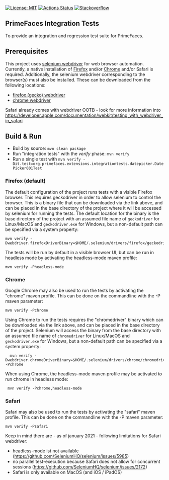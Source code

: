 [![License: MIT](https://img.shields.io/badge/License-MIT-yellow.svg)](https://opensource.org/licenses/MIT)
[![Actions Status](https://github.com/primefaces/primefaces/workflows/Java%20CI/badge.svg)](https://github.com/primefaces/primefaces/actions)
[![Stackoverflow](https://img.shields.io/badge/StackOverflow-primefaces-chocolate.svg)](https://stackoverflow.com/questions/tagged/primefaces-extensions)


PrimeFaces Integration Tests
----------------------------

To provide an integration and regression test suite for PrimeFaces.

## Prerequisites

This project uses [selenium webdriver](https://www.selenium.dev/) for web browser automation. Currently, a native installation
of [Firefox](https://firefox.com/) and/or [Chrome](https://www.google.com/chrome/) and/or Safari is required. Additionally, the selenium webdriver corresponding
to the browser(s) must also be installed. These can be downloaded from the following locations:

- [firefox (gecko) webdriver](https://github.com/mozilla/geckodriver)
- [chrome webdriver](https://chromedriver.chromium.org/)

Safari already comes with webdriver OOTB - look for more information into https://developer.apple.com/documentation/webkit/testing_with_webdriver_in_safari

## Build & Run

- Build by source: `mvn clean package`
- Run "integration tests" with the _verify_ phase: `mvn verify`
- Run a single test with `mvn verify -Dit.test=org.primefaces.extensions.integrationtests.datepicker.DatePicker001Test`

### Firefox (default)

The default configuration of the project runs tests with a visible Firefox browser. This requires geckodriver in order to allow selenium to control the browser.
This is a binary file that can be downloaded via the link above, and can be placed in the base directory of the project where it will be accessed by selenium
for running the tests. The default location for the binary is the base directory of the project with an assumed file name of `geckodriver`
for Linux/MacOS and `geckodriver.exe` for Windows, but a non-default path can be specified via a system property:

    mvn verify -Dwebdriver.firefoxDriverBinary=$HOME/.selenium/drivers/firefox/geckodriver

The tests will be run by default in a visible browser UI, but can be run in headless mode by activating the headless-mode maven profile:

    mvn verify -Pheadless-mode

### Chrome

Google Chrome may also be used to run the tests by activating the "chrome" maven profile. This can be done on the commandline with the -P maven parameter:

    mvn verify -Pchrome

Using Chrome to run the tests requires the "chromedriver" binary which can be downloaded via the link above, and can be placed in the base directory of the
project. Selenium will access the binary from the base directory with an assumed file name of `chromedriver` for Linux/MacOS and `geckodriver.exe` for Windows,
but a non-default path can be specified via a system property:

      mvn verify -Dwebdriver.chromeDriverBinary=$HOME/.selenium/drivers/chrome/chromedriver -Pchrome

When using Chrome, the headless-mode maven profile may be activated to run chrome in headless mode:

     mvn verify -Pchrome,headless-mode

### Safari

Safari may also be used to run the tests by activating the "safari" maven profile. This can be done on the commandline with the -P maven parameter:

    mvn verify -Psafari

Keep in mind there are - as of january 2021 - following limitations for Safari webdriver:

- headless-mode ist not available (https://github.com/SeleniumHQ/selenium/issues/5985)
- no parallel test-execution because Safari does not allow for concurrent sessions (https://github.com/SeleniumHQ/selenium/issues/2172)
- Safari is only available on MacOS (and iOS / iPadOS)

